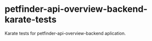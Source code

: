 # petfinder-api-overview-backend-karate-tests
Karate tests for petfinder-api-overview-backend aplication.
